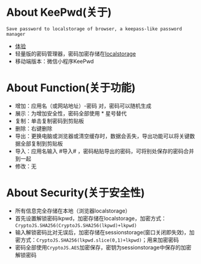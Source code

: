 # About KeePwd(关于)
`Save password to localstorage of browser, a keepass-like password manager`
- [体验](https://zzzzfeng.github.io/KeePwd/index.html)
- 轻量版的密码管理器，密码加密存储在[localstorage](https://developer.mozilla.org/zh-CN/docs/Web/API/Window/localStorage)
- 移动端版本：微信小程序KeePwd

# About Function(关于功能)
- 增加：应用名（或网站地址）-密码 对，密码可以随机生成
- 展示：为增加安全性，密码全部使用 * 星号替代
- 复制：单击复制密码到剪贴板
- 删除：右键删除
- 导出：更换电脑或浏览器或清空缓存时，数据会丢失，导出功能可以将关键数据全部复制到剪贴板
- 导入：应用名输入 #导入# ，密码粘贴导出的密码，可将别处保存的密码合并到一起
- 修改：无

# About Security(关于安全性)
- 所有信息完全存储在本地（浏览器localstorage）
- 首先设置解锁密码lkpwd，加密存储在localstorage，加密方式：`CryptoJS.SHA256(CryptoJS.SHA256(lkpwd)+lkpwd)`
- 输入解锁密码比对无误后，加密存储在sessionstorage(窗口关闭即失效)，加密方式：`CryptoJS.SHA256(lkpwd.slice(0,1)+lkpwd)`；用来加密密码
- 密码全部使用`CryptoJS.AES`加密保存，密钥为sessionstorage中保存的加密解锁密码
